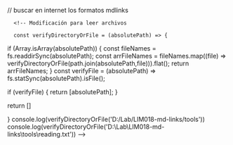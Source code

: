 // buscar en internet los formatos mdlinks
<!-- if (arrAbsoluteRoute.length === 1) {
        if (objFn.verifyExtensionMd(arrAbsoluteRoute)) {
          arrLinks = objFn.readFileWithExtensionMd(absolulteRoute);
        } else {
          reject(new Error("No es un archivo .md"));
        }
      } -->
      <!-- Modificación para leer archivos

      const verifyDirectoryOrFile = (absolutePath) => {

  if (Array.isArray(absolutePath)) {
    const fileNames = fs.readdirSync(absolutePath);
    const arrFileNames = fileNames.map((file) => verifyDirectoryOrFile(path.join(absolutePath,file))).flat(); 
    return arrFileNames; 
  } 
  const verifyFile = (absolutePath) => fs.statSync(absolutePath).isFile();

  if (verifyFile) {
    return [absolutePath];
  }

  return []
 
}
console.log(verifyDirectoryOrFile('D:/Lab/LIM018-md-links/tools'))
console.log(verifyDirectoryOrFile('D:\\Lab\\LIM018-md-links\\tools\\reading.txt')) -->